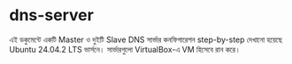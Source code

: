 # dns-server
এই ডকুমেন্টে একটি Master ও দুইটি Slave DNS সার্ভার কনফিগারেশন step-by-step দেখানো হয়েছে Ubuntu 24.04.2 LTS ভার্সনে। সার্ভারগুলো VirtualBox-এ VM হিসেবে রান করে।
